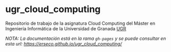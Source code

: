 # ugr_cloud_computing

Repositorio de trabajo de la asignatura Cloud Computing del Máster en Ingeniería Informática de la Universidad de Granada [UGR](https://www.ugr.es)

*NOTA: La documentación está en la rama `gh-pages` y se puede consultar en esta url: https://erseco.github.io/ugr_cloud_computing/*
